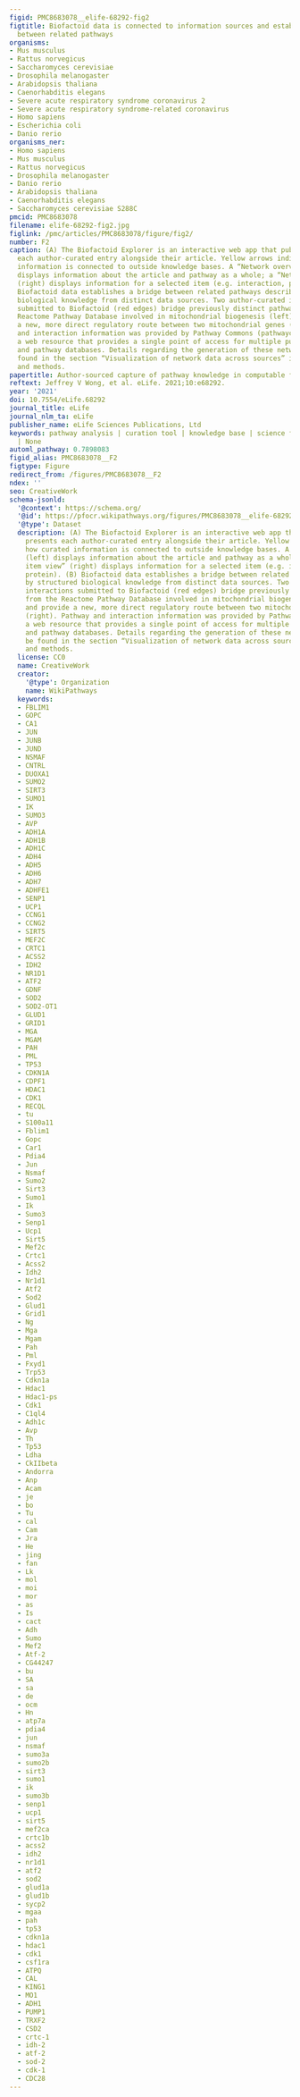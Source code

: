 ```yaml
---
figid: PMC8683078__elife-68292-fig2
figtitle: Biofactoid data is connected to information sources and establishes a bridge
  between related pathways
organisms:
- Mus musculus
- Rattus norvegicus
- Saccharomyces cerevisiae
- Drosophila melanogaster
- Arabidopsis thaliana
- Caenorhabditis elegans
- Severe acute respiratory syndrome coronavirus 2
- Severe acute respiratory syndrome-related coronavirus
- Homo sapiens
- Escherichia coli
- Danio rerio
organisms_ner:
- Homo sapiens
- Mus musculus
- Rattus norvegicus
- Drosophila melanogaster
- Danio rerio
- Arabidopsis thaliana
- Caenorhabditis elegans
- Saccharomyces cerevisiae S288C
pmcid: PMC8683078
filename: elife-68292-fig2.jpg
figlink: /pmc/articles/PMC8683078/figure/fig2/
number: F2
caption: (A) The Biofactoid Explorer is an interactive web app that publicly presents
  each author-curated entry alongside their article. Yellow arrows indicate how curated
  information is connected to outside knowledge bases. A “Network overview” (left)
  displays information about the article and pathway as a whole; a “Network item view”
  (right) displays information for a selected item (e.g. interaction, protein). (B)
  Biofactoid data establishes a bridge between related pathways described by structured
  biological knowledge from distinct data sources. Two author-curated interactions
  submitted to Biofactoid (red edges) bridge previously distinct pathways from the
  Reactome Pathway Database involved in mitochondrial biogenesis (left) and provide
  a new, more direct regulatory route between two mitochondrial genes (right). Pathway
  and interaction information was provided by Pathway Commons (pathwaycommons.org),
  a web resource that provides a single point of access for multiple public interaction
  and pathway databases. Details regarding the generation of these networks can be
  found in the section “Visualization of network data across sources” in Materials
  and methods.
papertitle: Author-sourced capture of pathway knowledge in computable form using Biofactoid.
reftext: Jeffrey V Wong, et al. eLife. 2021;10:e68292.
year: '2021'
doi: 10.7554/eLife.68292
journal_title: eLife
journal_nlm_ta: eLife
publisher_name: eLife Sciences Publications, Ltd
keywords: pathway analysis | curation tool | knowledge base | science forum | crowdsource
  | None
automl_pathway: 0.7898083
figid_alias: PMC8683078__F2
figtype: Figure
redirect_from: /figures/PMC8683078__F2
ndex: ''
seo: CreativeWork
schema-jsonld:
  '@context': https://schema.org/
  '@id': https://pfocr.wikipathways.org/figures/PMC8683078__elife-68292-fig2.html
  '@type': Dataset
  description: (A) The Biofactoid Explorer is an interactive web app that publicly
    presents each author-curated entry alongside their article. Yellow arrows indicate
    how curated information is connected to outside knowledge bases. A “Network overview”
    (left) displays information about the article and pathway as a whole; a “Network
    item view” (right) displays information for a selected item (e.g. interaction,
    protein). (B) Biofactoid data establishes a bridge between related pathways described
    by structured biological knowledge from distinct data sources. Two author-curated
    interactions submitted to Biofactoid (red edges) bridge previously distinct pathways
    from the Reactome Pathway Database involved in mitochondrial biogenesis (left)
    and provide a new, more direct regulatory route between two mitochondrial genes
    (right). Pathway and interaction information was provided by Pathway Commons (pathwaycommons.org),
    a web resource that provides a single point of access for multiple public interaction
    and pathway databases. Details regarding the generation of these networks can
    be found in the section “Visualization of network data across sources” in Materials
    and methods.
  license: CC0
  name: CreativeWork
  creator:
    '@type': Organization
    name: WikiPathways
  keywords:
  - FBLIM1
  - GOPC
  - CA1
  - JUN
  - JUNB
  - JUND
  - NSMAF
  - CNTRL
  - DUOXA1
  - SUMO2
  - SIRT3
  - SUMO1
  - IK
  - SUMO3
  - AVP
  - ADH1A
  - ADH1B
  - ADH1C
  - ADH4
  - ADH5
  - ADH6
  - ADH7
  - ADHFE1
  - SENP1
  - UCP1
  - CCNG1
  - CCNG2
  - SIRT5
  - MEF2C
  - CRTC1
  - ACSS2
  - IDH2
  - NR1D1
  - ATF2
  - GDNF
  - SOD2
  - SOD2-OT1
  - GLUD1
  - GRID1
  - MGA
  - MGAM
  - PAH
  - PML
  - TP53
  - CDKN1A
  - CDPF1
  - HDAC1
  - CDK1
  - RECQL
  - tu
  - S100a11
  - Fblim1
  - Gopc
  - Car1
  - Pdia4
  - Jun
  - Nsmaf
  - Sumo2
  - Sirt3
  - Sumo1
  - Ik
  - Sumo3
  - Senp1
  - Ucp1
  - Sirt5
  - Mef2c
  - Crtc1
  - Acss2
  - Idh2
  - Nr1d1
  - Atf2
  - Sod2
  - Glud1
  - Grid1
  - Ng
  - Mga
  - Mgam
  - Pah
  - Pml
  - Fxyd1
  - Trp53
  - Cdkn1a
  - Hdac1
  - Hdac1-ps
  - Cdk1
  - C1ql4
  - Adh1c
  - Avp
  - Th
  - Tp53
  - Ldha
  - CkIIbeta
  - Andorra
  - Anp
  - Acam
  - je
  - bo
  - Tu
  - cal
  - Cam
  - Jra
  - He
  - jing
  - fan
  - Lk
  - mol
  - moi
  - mor
  - as
  - Is
  - cact
  - Adh
  - Sumo
  - Mef2
  - Atf-2
  - CG44247
  - bu
  - SA
  - sa
  - de
  - ocm
  - Hn
  - atp7a
  - pdia4
  - jun
  - nsmaf
  - sumo3a
  - sumo2b
  - sirt3
  - sumo1
  - ik
  - sumo3b
  - senp1
  - ucp1
  - sirt5
  - mef2ca
  - crtc1b
  - acss2
  - idh2
  - nr1d1
  - atf2
  - sod2
  - glud1a
  - glud1b
  - sycp2
  - mgaa
  - pah
  - tp53
  - cdkn1a
  - hdac1
  - cdk1
  - csf1ra
  - ATPQ
  - CAL
  - KING1
  - MO1
  - ADH1
  - PUMP1
  - TRXF2
  - CSD2
  - crtc-1
  - idh-2
  - atf-2
  - sod-2
  - cdk-1
  - CDC28
---
```

